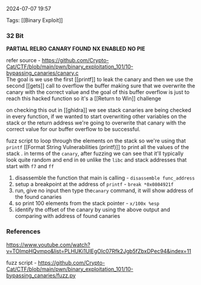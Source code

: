
2024-07-07 19:57

Tags: [[Binary Exploit]]
### 32 Bit 

**PARTIAL RELRO**
**CANARY FOUND**
**NX ENABLED** 
**NO PIE**

refer source - https://github.com/Crypto-Cat/CTF/blob/main/pwn/binary_exploitation_101/10-bypassing_canaries/canary.c  
The goal is we use the first [[printf]] to leak the canary and then we use the second [[gets]] call to overflow the buffer making sure that we overwrite the canary with the correct value and the goal of this buffer overflow is just to reach this hacked function so it's a [[Return to Win]] challenge

on checking this out in [[ghidra]] we see stack canaries are being checked in every function, if we wanted to start overwriting other variables on the stack or the return address we're going to overwrite that canary with the correct value for our buffer overflow to be successful. 

fuzz script to loop through the elements on the stack so we're using that `printf` [[Format String Vulnerabilities (printf)]] to print all the values of the stack .
in terms of the `canary`, after fuzzing we can see that it'll typically look quite random and end in `00` unlike the `libc` and stack addresses that start with `f7` and `ff` 

1. disassemble the function that main is calling  - `disassemble func_address`
2. setup a breakpoint at the address of `printf` - `break *0x0804921f`
3. run, give no input then type the`canary` command, it will show address of the found canaries
4. so print 100 elements from the stack pointer - `x/100x %esp` 
5. identify the offset of the canary by using the above output and comparing with address of found canaries

### References
https://www.youtube.com/watch?v=TOImpHQvmpo&list=PLHUKi1UlEgOIc07Rfk2Jgb5fZbxDPec94&index=11

fuzz script - https://github.com/Crypto-Cat/CTF/blob/main/pwn/binary_exploitation_101/10-bypassing_canaries/fuzz.py